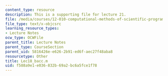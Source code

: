 ```yaml
---
content_type: resource
description: This is a supporting file for lecture 21.
file: /media/courses/12-010-computational-methods-of-scientific-programming-fall-2011/f588a9e1e036832b69a2bc6a5fce1f78_Lec18_bacc.m
file_type: text/x-objcsrc
learning_resource_types:
- Lecture Notes
ocw_type: OCWFile
parent_title: Lecture Notes
parent_type: CourseSection
parent_uid: 5816426e-e626-2b91-ed6f-aec27f48aba8
resourcetype: Other
title: Lec18_bacc.m
uid: f588a9e1-e036-832b-69a2-bc6a5fce1f78
---
```

